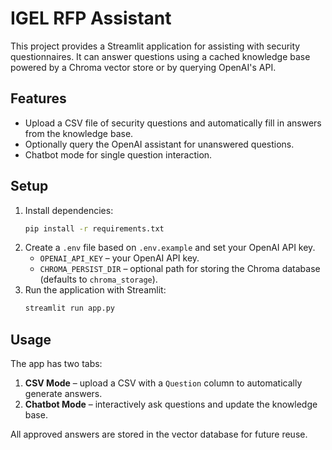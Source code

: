 # IGEL RFP Assistant

This project provides a Streamlit application for assisting with security questionnaires. It can answer questions using a cached knowledge base powered by a Chroma vector store or by querying OpenAI's API.

## Features
- Upload a CSV file of security questions and automatically fill in answers from the knowledge base.
- Optionally query the OpenAI assistant for unanswered questions.
- Chatbot mode for single question interaction.

## Setup
1. Install dependencies:
   ```bash
   pip install -r requirements.txt
   ```
2. Create a `.env` file based on `.env.example` and set your OpenAI API key.
   - `OPENAI_API_KEY` – your OpenAI API key.
   - `CHROMA_PERSIST_DIR` – optional path for storing the Chroma database (defaults to `chroma_storage`).
3. Run the application with Streamlit:
   ```bash
   streamlit run app.py
   ```

## Usage
The app has two tabs:
1. **CSV Mode** – upload a CSV with a `Question` column to automatically generate answers.
2. **Chatbot Mode** – interactively ask questions and update the knowledge base.

All approved answers are stored in the vector database for future reuse.
